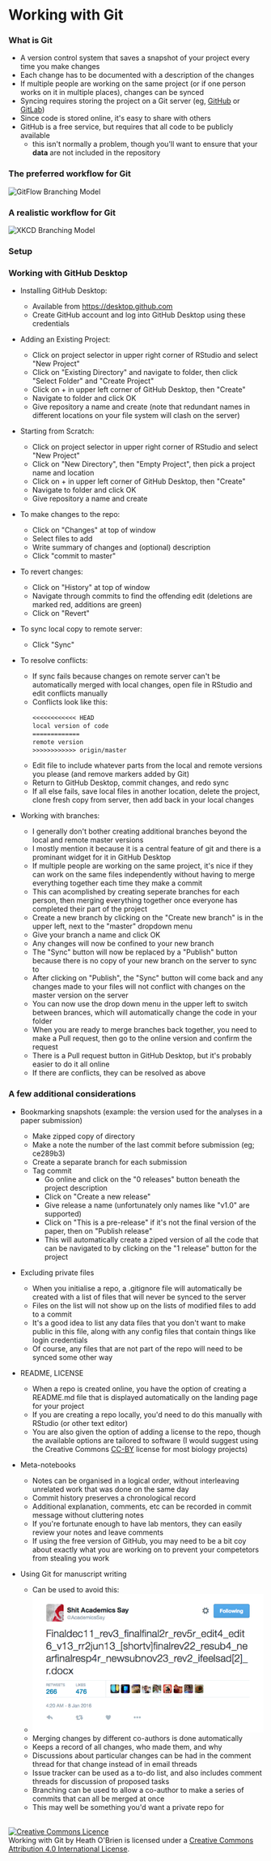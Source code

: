 # Working with Git
### What is Git
- A version control system that saves a snapshot of your project every time you make changes
- Each change has to be documented with a description of the changes
- If multiple people are working on the same project (or if one person works on it in multiple places), changes can be synced
- Syncing requires storing the project on a Git server (eg, [GitHub](https://github.com/) or [GitLab](https://about.gitlab.com/))
- Since code is stored online, it's easy to share with others
- GitHub is a free service, but requires that all code to be publicly available
    - this isn't normally a problem, though you'll want to ensure that your **data** are not included in the repository

### The preferred workflow for Git
<div style='width:450px'>
</div>

![GitFlow Branching Model](http://nvie.com/img/git-model@2x.png)

### A realistic workflow for Git

![XKCD Branching Model](http://imgs.xkcd.com/comics/git.png)

### Setup 


### Working with GitHub Desktop
- Installing GitHub Desktop:
    - Available from https://desktop.github.com
    - Create GitHub account and log into GitHub Desktop using these credentials

- Adding an Existing Project:
    - Click on project selector in upper right corner of RStudio and select "New Project"
    - Click on "Existing Directory" and navigate to folder, then click "Select Folder" and "Create Project"
    - Click on + in upper left corner of GitHub Desktop, then "Create"
    - Navigate to folder and click OK
    - Give repository a name and create (note that redundant names in different locations on your file system will clash on the server)
    
- Starting from Scratch:
    - Click on project selector in upper right corner of RStudio and select "New Project"
    - Click on "New Directory", then "Empty Project", then pick a project name and location
    - Click on + in upper left corner of GitHub Desktop, then "Create"
    - Navigate to folder and click OK
    - Give repository a name and create

- To make changes to the repo:
    - Click on "Changes" at top of window
    - Select files to add
    - Write summary of changes and (optional) description
    - Click "commit to master"
- To revert changes:
    - Click on "History" at top of window
    - Navigate through commits to find the offending edit (deletions are marked red, additions are green)
    - Click on "Revert"
- To sync local copy to remote server:
    - Click "Sync"

- To resolve conflicts:
    - If sync fails because changes on remote server can't be automatically merged with local changes, open file in RStudio and edit conflicts manually
    - Conflicts look like this:
        ```
        <<<<<<<<<<<< HEAD
        local version of code
        =============
        remote version
        >>>>>>>>>>>> origin/master
        ```
    - Edit file to include whatever parts from the local and remote versions you please (and remove markers added by Git)
    - Return to GitHub Desktop, commit changes, and redo sync
    - If all else fails, save local files in another location, delete the project, clone fresh copy from server, then add back in your local changes
    
- Working with branches:
    - I generally don't bother creating additional branches beyond the local and remote master versions
    - I mostly mention it because it is a central feature of git and there is a prominant widget for it in GitHub Desktop
    - If multiple people are working on the same project, it's nice if they can work on the same files independently without having to merge everything together each time they make a commit
    - This can acomplished by creating seperate branches for each person, then merging everything together once everyone has completed their part of the project
    - Create a new branch by clicking on the "Create new branch" is in the upper left, next to the "master" dropdown menu
    - Give your branch a name and click OK
    - Any changes will now be confined to your new branch
    - The "Sync" button will now be replaced by a "Publish" button because there is no copy of your new branch on the server to sync to
    - After clicking on "Publish", the "Sync" button will come back and any changes made to your files will not conflict with changes on the master version on the server
    - You can now use the drop down menu in the upper left to switch between brances, which will automatically change the code in your folder
    - When you are ready to merge branches back together, you need to make a Pull request, then go to the online version and confirm the request
    - There is a Pull request button in GitHub Desktop, but it's probably easier to do it all online
    - If there are conflicts, they can be resolved as above
    
### A few additional considerations
- Bookmarking snapshots (example: the version used for the analyses in a paper submission)
    - Make zipped copy of directory
    - Make a note the number of the last commit before submission (eg; ce289b3)
    - Create a separate branch for each submission
    - Tag commit
        - Go online and click on the "0 releases" button beneath the project description
        - Click on "Create a new release"
        - Give release a name (unfortunately only names like "v1.0" are supported)
        - Click on "This is a pre-release" if it's not the final version of the paper, then on "Publish release"
        - This will automatically create a ziped version of all the code that can be navigated to by clicking on the "1 release" button for the project
- Excluding private files
    - When you initialise a repo, a .gitignore file will automatically be created with a list of files that will never be synced to the server
    - Files on the list will not show up on the lists of modified files to add to a commit
    - It's a good idea to list any data files that you don't want to make public in this file, along with any config files that contain things like login credentials
    - Of course, any files that are not part of the repo will need to be synced some other way

- README, LICENSE
    - When a repo is created online, you have the option of creating a README.md file that is displayed automatically on the landing page for your project
    - If you are creating a repo locally, you'd need to do this manually with RStudio (or other text editor)
    - You are also given the option of adding a license to the repo, though the available options are tailored to software (I would suggest using the Creative Commons [CC-BY](https://creativecommons.org/licenses/by/2.0/uk/legalcode) license for most biology projects)

- Meta-notebooks
    - Notes can be organised in a logical order, without interleaving unrelated work that was done on the same day
    - Commit history preserves a chronological record
    - Additional explanation, comments, etc can be recorded in commit message without cluttering notes
    - If you're fortunate enough to have lab mentors, they can easily review your notes and leave comments
    - If using the free version of GitHub, you may need to be a bit coy about exactly what you are working on to prevent your competetors from stealing you work
- Using Git for manuscript writing
    - Can be used to avoid this:
    - ![tweet](https://raw.githubusercontent.com/MixedModels/LearningMLwinN/master/ScreenShots/tweet.png)
    - Merging changes by different co-authors is done automatically
    - Keeps a record of all changes, who made them, and why
    - Discussions about particular changes can be had in the comment thread for that change instead of in email threads
    - Issue tracker can be used as a to-do list, and also includes comment threads for discussion of proposed tasks
    - Branching can be used to allow a co-author to make a series of commits that can all be merged at once
    - This may well be something you'd want a private repo for

<br>
<a rel="license" href="http://creativecommons.org/licenses/by/4.0/"><img alt="Creative Commons Licence" style="border-width:0" src="https://i.creativecommons.org/l/by/4.0/88x31.png" /></a><br /><span xmlns:dct="http://purl.org/dc/terms/" href="http://purl.org/dc/dcmitype/Text" property="dct:title" rel="dct:type">Working with Git</span> by <span xmlns:cc="http://creativecommons.org/ns#" property="cc:attributionName">Heath O'Brien</span> is licensed under a <a rel="license" href="http://creativecommons.org/licenses/by/4.0/">Creative Commons Attribution 4.0 International License</a>.